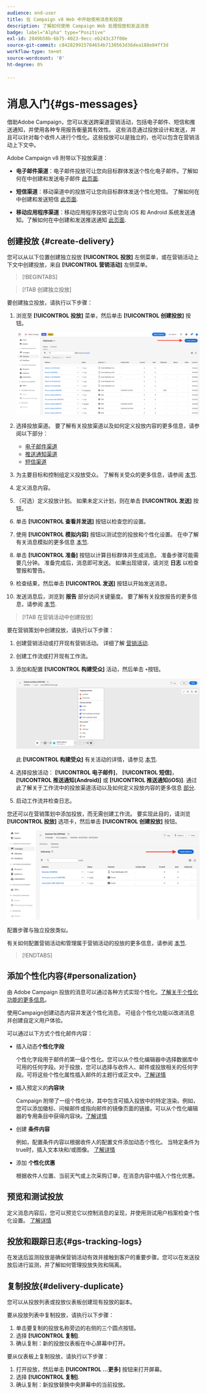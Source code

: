 ```yaml
---
audience: end-user
title: 在 Campaign v8 Web 中开始使用消息和投放
description: 了解如何使用 Campaign Web 处理投放和发送消息
badge: label="Alpha" type="Positive"
exl-id: 2849b58b-6b75-4023-9ecc-eb243c37f00e
source-git-commit: c842829915784654b7130563d36dea188e84ff3d
workflow-type: tm+mt
source-wordcount: '0'
ht-degree: 0%

---
```


# 消息入门{#gs-messages}


借助Adobe Campaign，您可以发送跨渠道营销活动，包括电子邮件、短信和推送通知，并使用各种专用报告衡量其有效性。 这些消息通过投放设计和发送，并且可以针对每个收件人进行个性化。这些投放可以是独立的，也可以包含在营销活动上下文中。

Adobe Campaign v8 附带以下投放渠道：

* **电子邮件渠道**：电子邮件投放可让您向目标群体发送个性化电子邮件。了解如何在中创建和发送电子邮件 [此页面](../email/create-email.md).

* **短信渠道**：移动渠道中的投放可让您向目标群体发送个性化短信。  了解如何在中创建和发送短信 [此页面](../sms/create-sms.md).

* **移动应用程序渠道**：移动应用程序投放可让您向 iOS 和 Android 系统发送通知。了解如何在中创建和发送推送通知 [此页面](../push/gs-push.md).

## 创建投放 {#create-delivery}

您可以从以下位置创建独立投放 **[!UICONTROL 投放]** 左侧菜单，或在营销活动上下文中创建投放，来自 **[!UICONTROL 营销活动]** 左侧菜单。

>[!BEGINTABS]

>[!TAB 创建独立投放]

要创建独立投放，请执行以下步骤：

1. 浏览至 **[!UICONTROL 投放]** 菜单，然后单击 **[!UICONTROL 创建投放]** 按钮。

   ![](assets/create-a-delivery.png)

1. 选择投放渠道。 要了解有关投放渠道以及如何定义投放内容的更多信息，请参阅以下部分：

   * [电子邮件渠道](../email/create-email.md)
   * [推送通知渠道](../push/gs-push.md)
   * [短信渠道](../sms/create-sms.md)

1. 为主要目标和控制组定义投放受众。 了解有关受众的更多信息，请参阅 [本节](../audience/about-audiences.md).
1. 定义消息内容。
1. （可选）定义投放计划。 如果未定义计划，则在单击 **[!UICONTROL 发送]** 按钮。
1. 单击  **[!UICONTROL 查看并发送]** 按钮以检查您的设置。
1. 使用  **[!UICONTROL 模拟内容]** 按钮以测试您的投放和个性化设置。 在中了解有关消息模拟的更多信息 [本节](../preview-test/preview-test.md).
1. 单击  **[!UICONTROL 准备]** 按钮以计算目标群体并生成消息。 准备步骤可能需要几分钟。 准备完成后，消息即可发送。 如果出现错误，请浏览 **日志** 以检查警报和警告。
1. 检查结果，然后单击  **[!UICONTROL 发送]** 按钮以开始发送消息。
1. 发送消息后，浏览到 **报告** 部分访问关键量度。 要了解有关投放报告的更多信息，请参阅 [本节](../reporting/delivery-reports.md).

>[!TAB 在营销活动中创建投放]

要在营销策划中创建投放，请执行以下步骤：

1. 创建营销活动或打开现有营销活动。 详细了解 [营销活动](../campaigns/gs-campaigns.md).
1. 创建工作流或打开现有工作流。
1. 添加和配置 **[!UICONTROL 构建受众]** 活动，然后单击 `+`按钮。

   ![](assets/add-delivery-in-wf.png)

   此 **[!UICONTROL 构建受众]** 有关活动的详情，请参见 [本节](../workflows/activities/build-audience.md).

1. 选择投放活动： **[!UICONTROL 电子邮件]**， **[!UICONTROL 短信]**， **[!UICONTROL 推送通知(Android)]** 或 **[!UICONTROL 推送通知(iOS)]**. 通过此了解关于工作流中的投放渠道活动以及如何定义投放内容的更多信息 [部分](../workflows/activities/about-activities.md#channel).
1. 启动工作流并检查日志。

您还可以在营销策划中添加投放，而无需创建工作流。 要实现此目的，请浏览 **[!UICONTROL 投放]** 选项卡，然后单击 **[!UICONTROL 创建投放]** 按钮。

![](assets/new-campaign-delivery.png)

配置步骤与独立投放类似。

有关如何配置营销活动和管理属于营销活动的投放的更多信息，请参阅 [本节](../campaigns/gs-campaigns.md).

>[!ENDTABS]


## 添加个性化内容{#personalization}

由 Adobe Campaign 投放的消息可以通过各种方式实现个性化。[了解关于个性化功能的更多信息](../personalization/personalize.md)。

使用Campaign创建动态内容并发送个性化消息。 可组合个性化功能以改进消息并创建自定义用户体验。

可以通过以下方式个性化邮件内容：

* 插入动态&#x200B;**个性化字段**

   个性化字段用于邮件的第一级个性化。您可以从个性化编辑器中选择数据库中可用的任何字段。对于投放，您可以选择与收件人、邮件或投放相关的任何字段。可将这些个性化属性插入邮件的主题行或正文中。[了解详情](../personalization/personalize.md)

* 插入预定义的&#x200B;**内容块**

   Campaign 附带了一组个性化块，其中包含可插入投放中的特定渲染。例如，您可以添加徽标、问候邮件或指向邮件的镜像页面的链接。可以从个性化编辑器的专用条目中获得内容块。[了解详情](../personalization/personalize.md#ootb-content-blocks)

* 创建 **条件内容**

   例如，配置条件内容以根据收件人的配置文件添加动态个性化。 当特定条件为true时，插入文本块和/或图像。 [了解详情](../personalization/conditions.md)

* 添加 **个性化优惠**

   根据收件人位置、当前天气或上次采购订单，在消息内容中插入个性化优惠。


## 预览和测试投放

定义消息内容后，您可以预览它以控制消息的呈现，并使用测试用户档案检查个性化设置。 [了解详情](../preview-test/preview-test.md)


## 投放和跟踪日志{#gs-tracking-logs}

在发送后监测投放是确保营销活动有效并接触到客户的重要步骤。您可以在发送投放后进行监测，并了解如何管理投放失败和隔离。

## 复制投放{#delivery-duplicate}

您可以从投放列表或投放仪表板创建现有投放的副本。

要从投放列表中复制投放，请执行以下步骤：

1. 单击要复制的投放名称旁边的右侧的三个圆点按钮。
1. 选择  **[!UICONTROL 复制]**.
1. 确认复制：新的投放仪表板在中心屏幕中打开。


要从仪表板上复制投放，请执行以下步骤：

1. 打开投放，然后单击  **[!UICONTROL ...更多]** 按钮来打开屏幕。
1. 选择  **[!UICONTROL 复制]**.
1. 确认复制：新投放替换中央屏幕中的当前投放。

